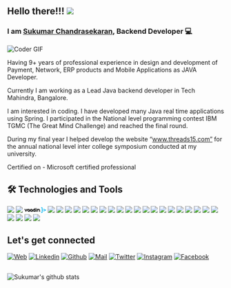 ## Hello there!!!  <img src="https://user-images.githubusercontent.com/42378118/110234147-e3259600-7f4e-11eb-95be-0c4047144dea.gif" width="30">

### I am [Sukumar Chandrasekaran](https://www.sukumarc.com), Backend Developer :computer:

<img src="https://media.giphy.com/media/SWoSkN6DxTszqIKEqv/giphy.gif" alt="Coder GIF" width="500">

Having 9+ years of professional experience in design and development of Payment, Network, ERP products and Mobile Applications as JAVA Developer. 

Currently I am working as a Lead Java backend developer in Tech Mahindra, Bangalore.

I am interested in coding. I have developed many Java real time applications using Spring. I participated in the  National level programming contest IBM TGMC (The Great Mind Challenge) and reached the final round.

During my final year I helped develop  the website “www.threads15.com”  for the annual national level inter college symposium conducted at my university. 

Certified on - Microsoft certified professional

## :hammer_and_wrench: Technologies and Tools

<code><img width="10%" src="https://www.vectorlogo.zone/logos/java/java-ar21.svg"></code>
<code><img width="10%" src="https://www.vectorlogo.zone/logos/springio/springio-ar21.svg"></code>
<code><img width="10%" src="https://github.com/gilbarbara/logos/blob/main/logos/vaadin.svg"></code>
<code><img width="10%" src="https://www.vectorlogo.zone/logos/javascript/javascript-ar21.svg"></code>
<code><img width="10%" src="https://www.vectorlogo.zone/logos/w3_html5/w3_html5-ar21.svg"></code>
<code><img width="10%" src="https://www.vectorlogo.zone/logos/mysql/mysql-ar21.svg"></code>
<code><img width="10%" src="https://www.vectorlogo.zone/logos/mongodb/mongodb-ar21.svg"></code>
<code><img width="10%" src="https://www.vectorlogo.zone/logos/apache_cassandra/apache_cassandra-ar21.svg"></code>
<code><img width="10%" src="https://www.vectorlogo.zone/logos/kubernetes/kubernetes-ar21.svg"></code>
<code><img width="10%" src="https://www.vectorlogo.zone/logos/docker/docker-ar21.svg"></code>
<code><img width="10%" src="https://www.vectorlogo.zone/logos/redis/redis-ar21.svg"></code>
<code><img width="10%" src="https://www.vectorlogo.zone/logos/elastic/elastic-ar21.svg"></code>
<code><img width="10%" src="https://www.vectorlogo.zone/logos/elasticco_logstash/elasticco_logstash-ar21.svg"></code>
<code><img width="10%" src="https://www.vectorlogo.zone/logos/git-scm/git-scm-ar21.svg"></code>
<code><img width="10%" src="https://www.vectorlogo.zone/logos/jenkins/jenkins-ar21.svg"></code>
<code><img width="10%" src="https://www.vectorlogo.zone/logos/apache_maven/apache_maven-ar21.svg"></code>
<code><img width="10%" src="https://www.vectorlogo.zone/logos/gradle/gradle-ar21.svg"></code>
<code><img width="10%" src="https://www.vectorlogo.zone/logos/apache_kafka/apache_kafka-ar21.svg"></code>
<code><img width="10%" src="https://www.vectorlogo.zone/logos/rabbitmq/rabbitmq-ar21.svg"></code>
<code><img width="10%" src="https://www.vectorlogo.zone/logos/grafana/grafana-ar21.svg"></code>
<code><img width="10%" src="https://www.vectorlogo.zone/logos/nginx/nginx-ar21.svg"></code>
<code><img width="10%" src="https://www.vectorlogo.zone/logos/zuul-ci/zuul-ci-ar21.svg"></code>
<code><img width="10%" src="https://www.vectorlogo.zone/logos/auth0/auth0-ar21.svg"></code>
<code><img width="10%" src="https://www.vectorlogo.zone/logos/gnu_bash/gnu_bash-ar21.svg"></code>
<code><img width="10%" src="https://www.vectorlogo.zone/logos/amazon_aws/amazon_aws-ar21.svg"></code>
<code><img width="10%" src="https://www.vectorlogo.zone/logos/microsoft_azure/microsoft_azure-ar21.svg"></code>
<code><img width="10%" src="https://www.vectorlogo.zone/logos/heroku/heroku-ar21.svg"></code>


## Let's get connected

[![Web](https://img.shields.io/badge/-Sukumarc.com-blueviolet?style=flat-square&logo=webtrees&logoColor=white&link=https://sukumarc.com/)](https://sukumarc.com/)
[![Linkedin](https://img.shields.io/badge/-LinkedIn-blue?style=flat&logo=Linkedin&logoColor=white)](https://www.linkedin.com/in/sukumarc)
[![Github](https://img.shields.io/badge/-Github-000?style=flat&logo=Github&logoColor=white)](https://github.com/sukumarc)
[![Mail](https://img.shields.io/badge/-Email-c14438?style=flat&logo=Gmail&logoColor=white)](mailto:mail@sukumarc.com)
[![Twitter](https://img.shields.io/badge/-Twitter-000000?style=flat-square&logo=x&logoColor=white)](https://x.com/ImSukumarC)
[![Instagram](https://img.shields.io/badge/-Instagram-c13584?style=flat&labelColor=c13584&logo=instagram&logoColor=white)](https://www.instagram.com/sukumarc/)
[![Facebook](https://img.shields.io/badge/-Facebook-0866FF?style=flat-square&logo=facebook&logoColor=white)](https://www.facebook.com/sukumarchandranc)

##
![Sukumar's github stats](https://github-readme-stats.vercel.app/api?username=sukumarc&hide=issues&show_icons=true&theme=onedark)


